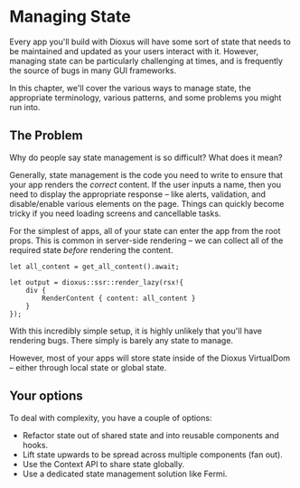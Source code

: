 # Managing State

Every app you'll build with Dioxus will have some sort of state that needs to be maintained and updated as your users interact with it. However, managing state can be particularly challenging at times, and is frequently the source of bugs in many GUI frameworks.

In this chapter, we'll cover the various ways to manage state, the appropriate terminology, various patterns, and some problems you might run into.

## The Problem

Why do people say state management is so difficult? What does it mean?

Generally, state management is the code you need to write to ensure that your app renders the _correct_ content. If the user inputs a name, then you need to display the appropriate response – like alerts, validation, and disable/enable various elements on the page. Things can quickly become tricky if you need loading screens and cancellable tasks.

For the simplest of apps, all of your state can enter the app from the root props. This is common in server-side rendering – we can collect all of the required state _before_ rendering the content.

```rust, no_run
let all_content = get_all_content().await;

let output = dioxus::ssr::render_lazy(rsx!{
    div {
        RenderContent { content: all_content }
    }
});
```

With this incredibly simple setup, it is highly unlikely that you'll have rendering bugs. There simply is barely any state to manage.

However, most of your apps will store state inside of the Dioxus VirtualDom – either through local state or global state.

## Your options

To deal with complexity, you have a couple of options:

- Refactor state out of shared state and into reusable components and hooks.
- Lift state upwards to be spread across multiple components (fan out).
- Use the Context API to share state globally.
- Use a dedicated state management solution like Fermi.
